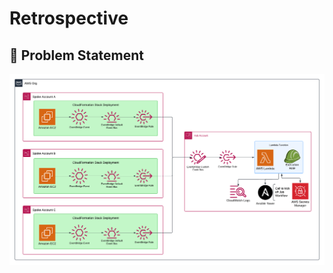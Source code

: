 # Retrospective
## :thinking: Problem Statement 

![alt text](assets/TowerJob.png "Logo Title Text 1")

